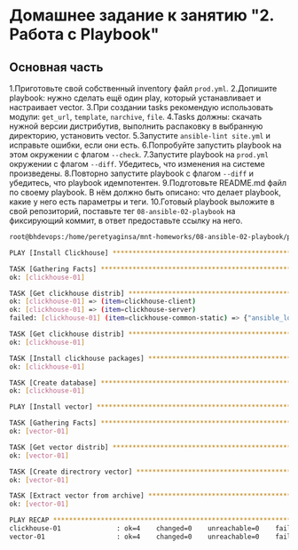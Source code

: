 # Домашнее задание к занятию "2. Работа с Playbook"

## Основная часть

1.Приготовьте свой собственный inventory файл `prod.yml`.
2.Допишите playbook: нужно сделать ещё один play, который устанавливает и настраивает vector.
3.При создании tasks рекомендую использовать модули: `get_url`, `template`, `narchive`, `file`.
4.Tasks должны: скачать нужной версии дистрибутив, выполнить распаковку в выбранную директорию, установить vector.
5.Запустите `ansible-lint site.yml` и исправьте ошибки, если они есть.
6.Попробуйте запустить playbook на этом окружении с флагом `--check`.
7.Запустите playbook на `prod.yml` окружении с флагом `--diff`. Убедитесь, что изменения на системе произведены.
8.Повторно запустите playbook с флагом `--diff` и убедитесь, что playbook идемпотентен.
9.Подготовьте README.md файл по своему playbook. В нём должно быть описано: что делает playbook, какие у него есть параметры и теги.
10.Готовый playbook выложите в свой репозиторий, поставьте тег `08-ansible-02-playbook` на фиксирующий коммит, в ответ предоставьте ссылку на него.







```bash
root@bhdevops:/home/peretyaginsa/mnt-homeworks/08-ansible-02-playbook/playbook# ansible-playbook -i inventory/prod.yml site.yml --diff

PLAY [Install Clickhouse] ******************************************************************************************************************************************************************************************************************************

TASK [Gathering Facts] *********************************************************************************************************************************************************************************************************************************
ok: [clickhouse-01]

TASK [Get clickhouse distrib] **************************************************************************************************************************************************************************************************************************
ok: [clickhouse-01] => (item=clickhouse-client)
ok: [clickhouse-01] => (item=clickhouse-server)
failed: [clickhouse-01] (item=clickhouse-common-static) => {"ansible_loop_var": "item", "changed": false, "dest": "./clickhouse-common-static-22.3.3.44.rpm", "elapsed": 0, "gid": 0, "group": "root", "item": "clickhouse-common-static", "mode": "0644", "msg": "Request failed", "owner": "root", "response": "HTTP Error 404: Not Found", "size": 246310036, "state": "file", "status_code": 404, "uid": 0, "url": "https://packages.clickhouse.com/rpm/stable/clickhouse-common-static-22.3.3.44.noarch.rpm"}

TASK [Get clickhouse distrib] **************************************************************************************************************************************************************************************************************************
ok: [clickhouse-01]

TASK [Install clickhouse packages] *********************************************************************************************************************************************************************************************************************
ok: [clickhouse-01]

TASK [Create database] *********************************************************************************************************************************************************************************************************************************
ok: [clickhouse-01]

PLAY [Install vector] **********************************************************************************************************************************************************************************************************************************

TASK [Gathering Facts] *********************************************************************************************************************************************************************************************************************************
ok: [vector-01]

TASK [Get vector distrib] ******************************************************************************************************************************************************************************************************************************
ok: [vector-01]

TASK [Create directrory vector] ************************************************************************************************************************************************************************************************************************
ok: [vector-01]

TASK [Extract vector from archive] *********************************************************************************************************************************************************************************************************************
ok: [vector-01]

PLAY RECAP *********************************************************************************************************************************************************************************************************************************************
clickhouse-01              : ok=4    changed=0    unreachable=0    failed=0    skipped=0    rescued=1    ignored=0   
vector-01                  : ok=4    changed=0    unreachable=0    failed=0    skipped=0    rescued=0    ignored=0
```
